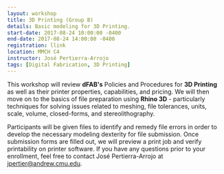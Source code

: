 ```yaml
---
layout: workshop
title: 3D Printing (Group B)
details: Basic modeling for 3D Printing.
start-date: 2017-08-24 10:00:00 -0400
end-date: 2017-08-24 14:00:00 -0400
registration: llink
location: MMCH C4
instructor: José Pertierra-Arrojo
tags: [Digital Fabrication, 3D Printing]
---
```


This workshop will review **dFAB's** Policies and Procedures for **3D Printing** as well as their printer properties, capabilities, and pricing. We will then move on to the basics of file preparation using **Rhino 3D** - particularly techniques for solving issues related to meshing, file tolerances, units, scale, volume, closed-forms, and stereolithography. 

Participants will be given files to identify and remedy file errors in order to develop the necessary modeling dexterity for file submission. Once submission forms are filled out, we will preview a print job and verify printability on printer software. If you have any questions prior to your enrollment, feel free to contact José Pertierra-Arrojo at [jpertier@andrew.cmu.edu](mailto:jpertier@andrew.cmu.edu).
